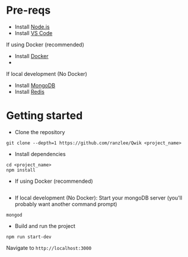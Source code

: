 # Pre-reqs

* Install [Node.js](https://nodejs.org/en/)
* Install [VS Code](https://code.visualstudio.com/)

If using Docker (recommended)

* Install [Docker](https://www.docker.com/community-edition)
*

If local development (No Docker)

* Install [MongoDB](https://docs.mongodb.com/manual/installation/)
* Install [Redis](https://redis.io/)

# Getting started

* Clone the repository

```
git clone --depth=1 https://github.com/ranzlee/Qwik <project_name>
```

* Install dependencies

```
cd <project_name>
npm install
```

* If using Docker (recommended)

```

```

* If local development (No Docker): Start your mongoDB server (you'll probably want another command prompt)

```
mongod
```

* Build and run the project

```
npm run start-dev
```

Navigate to `http://localhost:3000`
